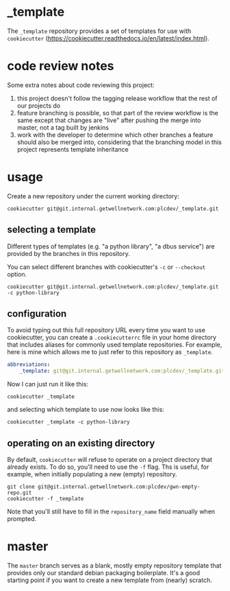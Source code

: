 
\_template
==========

The `_template` repository provides a set of templates for use with `cookiecutter`
(https://cookiecutter.readthedocs.io/en/latest/index.html).


code review notes
=================

Some extra notes about code reviewing this project:

1.  this project doesn't follow the tagging release workflow that the rest of our projects do
1.  feature branching is possible, so that part of the review workflow is the same except
    that changes are "live" after pushing the merge into master, not a tag built by jenkins
1.  work with the developer to determine which other branches a feature should also be merged
    into, considering that the branching model in this project represents template inheritance


usage
=====

Create a new repository under the current working directory:

```
cookiecutter git@git.internal.getwellnetwork.com:plcdev/_template.git
```

selecting a template
--------------------

Different types of templates (e.g. "a python library", "a dbus service") are
provided by the branches in this repository.

You can select different branches with cookiecutter's `-c` or `--checkout`
option.

```
cookiecutter git@git.internal.getwellnetwork.com:plcdev/_template.git -c python-library
```

configuration
-------------

To avoid typing out this full repository URL every time you want to use
cookiecutter, you can create a `.cookiecutterrc` file in your home directory
that includes aliases for commonly used template repositories. For example, here
is mine which allows me to just refer to this repository as `_template`.

```yaml
abbreviations:
    _template: git@git.internal.getwellnetwork.com:plcdev/_template.git
```

Now I can just run it like this:

```
cookiecutter _template
```

and selecting which template to use now looks like this:

```
cookiecutter _template -c python-library
```

operating on an existing directory
----------------------------------

By default, `cookiecutter` will refuse to operate on a project directory that
already exists. To do so, you'll need to use the `-f` flag. Ths is useful, for
example, when initially populating a new (empty) repository.

```
git clone git@git.internal.getwellnetwork.com:plcdev/gwn-empty-repo.git
cookiecutter -f _template
```

Note that you'll still have to fill in the `repository_name` field manually
when prompted.


master
======

The `master` branch serves as a blank, mostly empty repository template that
provides only our standard debian packaging boilerplate. It's a good starting
point if you want to create a new template from (nearly) scratch.

